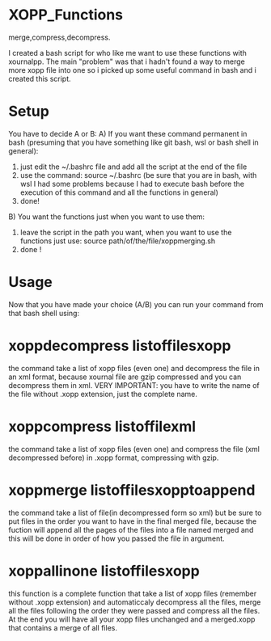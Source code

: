 # XOPP_Functions
merge,compress,decompress.

I created a bash script for who like me want to use these functions with xournalpp. 
The main "problem" was that i hadn't found a way to merge more xopp file into one so i picked up some useful command in bash and i created this script.

# Setup
You have to decide A or B:
A) If you want these command permanent in bash (presuming that you have something like git bash, wsl or bash shell in general):
  1) just edit the ~/.bashrc file and add all the script at the end of the file
  2) use the command:   source ~/.bashrc        (be sure that you are in bash, with wsl I had some problems because I had to execute bash before the                                                          execution of this command and all the functions in general)
  3) done! 

B) You want the functions just when you want to use them:
  1) leave the script in the path you want, when you want to use the functions just use:      source path/of/the/file/xoppmerging.sh
  2) done !

# Usage
Now that you have made your choice (A/B) you can run your command from that bash shell using:

# xoppdecompress listoffilesxopp
  the command take a list of xopp files (even one) and decompress the file in an xml format, because xournal file are gzip compressed and you can decompress   them in xml. VERY IMPORTANT: you have to write the name of the file without .xopp extension, just the complete name.

# xoppcompress listoffilexml
  the command take a list of xopp files (even one) and compress the file (xml decompressed before) in .xopp format, compressing with gzip.

# xoppmerge listoffilesxopptoappend
  the command take a list of file(in decompressed form so xml) but be sure to put files in the order you want to have in the final merged file, because the     fuction will append all the pages of the files into a file named merged and this will be done in order of how you passed the file in argument.
 
 # xoppallinone listoffilesxopp
  this function is a complete function that take a list of xopp files (remember without .xopp extension) and automaticcaly decompress all the files, merge     all the files following the order they were passed and compress all the files. At the end you will have all your xopp files unchanged and a merged.xopp       that contains a merge of all files.
